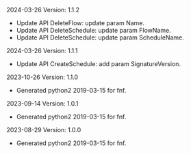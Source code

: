 2024-03-26 Version: 1.1.2
- Update API DeleteFlow: update param Name.
- Update API DeleteSchedule: update param FlowName.
- Update API DeleteSchedule: update param ScheduleName.


2024-03-26 Version: 1.1.1
- Update API CreateSchedule: add param SignatureVersion.


2023-10-26 Version: 1.1.0
- Generated python2 2019-03-15 for fnf.

2023-09-14 Version: 1.0.1
- Generated python2 2019-03-15 for fnf.

2023-08-29 Version: 1.0.0
- Generated python2 2019-03-15 for fnf.

